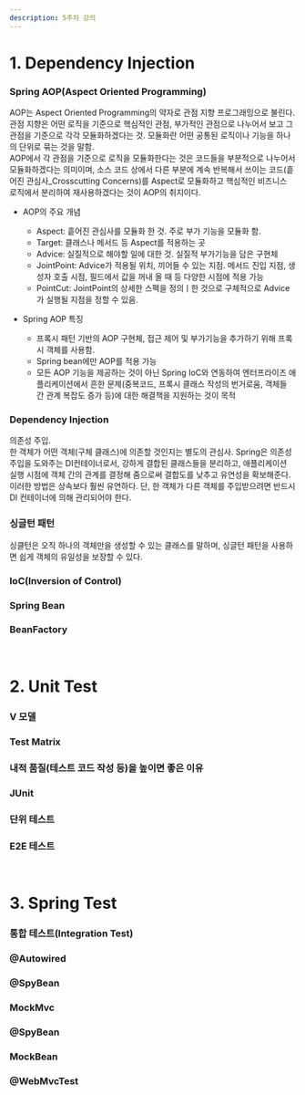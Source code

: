 ```yaml
---
description: 5주차 강의
---
```


# 1. Dependency Injection
### Spring AOP(Aspect Oriented Programming)
 AOP는 Aspect Oriented Programming의 약자로 관점 지향 프로그래밍으로 불린다.<br>
 관점 지향은 어떤 로직을 기준으로 핵심적인 관점, 부가적인 관점으로 나누어서 보고 그 관점을 기준으로 각각 모듈화하겠다는 것. 모듈화란 어떤 공통된 로직이나 기능을 하나의 단위로 묶는 것을 말함.<br>
AOP에서 각 관점을 기준으로 로직을 모듈화한다는 것은 코드들을 부분적으로 나누어서 모듈화하겠다는 의미이며, 소스 코드 상에서 다른 부분에 계속 반복해서 쓰이는 코드(흩어진 관심사_Crosscutting Concerns)를 Aspect로 모듈화하고 핵심적인 비즈니스 로직에서 분리하여 재사용하겠다는 것이 AOP의 취지이다.
- AOP의 주요 개념
  - Aspect: 흩어진 관심사를 모듈화 한 것. 주로 부가 기능을 모듈화 함.
  - Target: 클래스나 메서드 등 Aspect를 적용하는 곳
  - Advice: 실질적으로 해야할 일에 대한 것. 실질적 부가기능을 담은 구현체
  - JointPoint: Advice가 적용될 위치, 끼어들 수 있는 지점. 메서드 진입 지점, 생성자 호출 시점, 필드에서 값을 꺼내 올 때 등 다양한 시점에 적용 가능
  - PointCut: JointPoint의 상세한 스펙을 정의ㅣ한 것으로 구체적으로 Advice가 실행될 지점을 정할 수 있음.

- Spring AOP 특징
  - 프록시 패턴 기반의 AOP 구현체, 접근 제어 및 부가기능을 추가하기 위해 프록시 객체를 사용함.
  - Spring bean에만 AOP를 적용 가능
  - 모든 AOP 기능을 제공하는 것이 아닌 Spring IoC와 연동하여 엔터프라이즈 애플리케이션에서 흔한 문제(중복코드, 프록시 클래스 작성의 번거로움, 객체들 간 관계 복잡도 증가 등)에 대한 해결책을 지원하는 것이 목적

### Dependency Injection
의존성 주입.<br>
한 객체가 어떤 객체(구체 클래스)에 의존할 것인지는 별도의 관심사. Spring은 의존성 주입을 도와주는 DI컨테이너로서, 강하게 결합된 클래스들을 분리하고, 애플리케이션 실행 시점에 객체 간의 관계를 결정해 줌으로써 결합도를 낮추고 유연성을 확보해준다. 이러한 방법은 상속보다 훨씬 유연하다. 단, 한 객체가 다른 객체를 주입받으려면 반드시 DI 컨테이너에 의해 관리되어야 한다.

### 싱글턴 패턴
싱클턴은 오직 하나의 객체만을 생성할 수 있는 클래스를 말하며, 싱글턴 패턴을 사용하면 쉽게 객체의 유일성을 보장할 수 있다.<br>

### IoC(Inversion of Control)


### Spring Bean

### BeanFactory

<br>

# 2. Unit Test
### V 모델


### Test Matrix


### 내적 품질(테스트 코드 작성 등)을 높이면 좋은 이유


### JUnit

### 단위 테스트

### E2E 테스트

<br>

# 3. Spring Test
### 통합 테스트(Integration Test)


### @Autowired


### @SpyBean

### MockMvc


### @SpyBean


### MockBean


### @WebMvcTest


